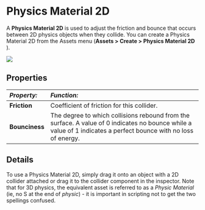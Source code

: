 Physics Material 2D
===================


A __Physics Material 2D__ is used to adjust the friction and bounce that occurs between 2D physics objects when they collide. You can create a Physics Material 2D from the Assets menu (__Assets &gt; Create &gt; Physics Material 2D__ ).


![](../uploads/Main/PhysicsMaterial2DInspector.png) 


Properties
----------



|**_Property:_** |**_Function:_** |
|:---|:---|
|__Friction__ |Coefficient of friction for this collider. |
|__Bounciness__ |The degree to which collisions rebound from the surface. A value of 0 indicates no bounce while a value of 1 indicates a perfect bounce with no loss of energy. |


Details
-------

To use a Physics Material 2D, simply drag it onto an object with a 2D collider attached or drag it to the collider component in the inspector. Note that for 3D physics, the equivalent asset is referred to as a _Physic Material_ (ie, no S at the end of _physic_) - it is important in scripting not to get the two spellings confused.
